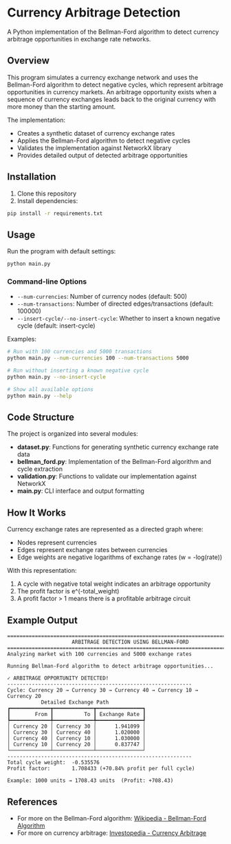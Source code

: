 # Currency Arbitrage Detection

A Python implementation of the Bellman-Ford algorithm to detect currency arbitrage opportunities in exchange rate networks.

## Overview

This program simulates a currency exchange network and uses the Bellman-Ford algorithm to detect negative cycles, which represent arbitrage opportunities in currency markets. An arbitrage opportunity exists when a sequence of currency exchanges leads back to the original currency with more money than the starting amount.

The implementation:
- Creates a synthetic dataset of currency exchange rates
- Applies the Bellman-Ford algorithm to detect negative cycles
- Validates the implementation against NetworkX library
- Provides detailed output of detected arbitrage opportunities

## Installation

1. Clone this repository
2. Install dependencies:
```bash
pip install -r requirements.txt
```

## Usage

Run the program with default settings:
```bash
python main.py
```

### Command-line Options

- `--num-currencies`: Number of currency nodes (default: 500)
- `--num-transactions`: Number of directed edges/transactions (default: 100000)
- `--insert-cycle/--no-insert-cycle`: Whether to insert a known negative cycle (default: insert-cycle)

Examples:
```bash
# Run with 100 currencies and 5000 transactions
python main.py --num-currencies 100 --num-transactions 5000

# Run without inserting a known negative cycle
python main.py --no-insert-cycle

# Show all available options
python main.py --help
```

## Code Structure

The project is organized into several modules:

- **dataset.py**: Functions for generating synthetic currency exchange rate data
- **bellman_ford.py**: Implementation of the Bellman-Ford algorithm and cycle extraction
- **validation.py**: Functions to validate our implementation against NetworkX
- **main.py**: CLI interface and output formatting

## How It Works

Currency exchange rates are represented as a directed graph where:
- Nodes represent currencies
- Edges represent exchange rates between currencies
- Edge weights are negative logarithms of exchange rates (w = -log(rate))

With this representation:
1. A cycle with negative total weight indicates an arbitrage opportunity
2. The profit factor is e^(-total_weight) 
3. A profit factor > 1 means there is a profitable arbitrage circuit

## Example Output

```
================================================================================
                     ARBITRAGE DETECTION USING BELLMAN-FORD                     
================================================================================
Analyzing market with 100 currencies and 5000 exchange rates

Running Bellman-Ford algorithm to detect arbitrage opportunities...

✓ ARBITRAGE OPPORTUNITY DETECTED!
------------------------------------------------------------
Cycle: Currency 20 → Currency 30 → Currency 40 → Currency 10 → Currency 20
           Detailed Exchange Path            
┏━━━━━━━━━━━━━┳━━━━━━━━━━━━━┳━━━━━━━━━━━━━━━┓
┃        From ┃          To ┃ Exchange Rate ┃
┡━━━━━━━━━━━━━╇━━━━━━━━━━━━━╇━━━━━━━━━━━━━━━┩
│ Currency 20 │ Currency 30 │      1.941099 │
│ Currency 30 │ Currency 40 │      1.020000 │
│ Currency 40 │ Currency 10 │      1.030000 │
│ Currency 10 │ Currency 20 │      0.837747 │
└─────────────┴─────────────┴───────────────┘
------------------------------------------------------------
Total cycle weight:  -0.535576
Profit factor:       1.708433 (+70.84% profit per full cycle)

Example: 1000 units → 1708.43 units  (Profit: +708.43)
```

## References

- For more on the Bellman-Ford algorithm: [Wikipedia - Bellman-Ford Algorithm](https://en.wikipedia.org/wiki/Bellman%E2%80%93Ford_algorithm)
- For more on currency arbitrage: [Investopedia - Currency Arbitrage](https://www.investopedia.com/terms/c/currency-arbitrage.asp) 